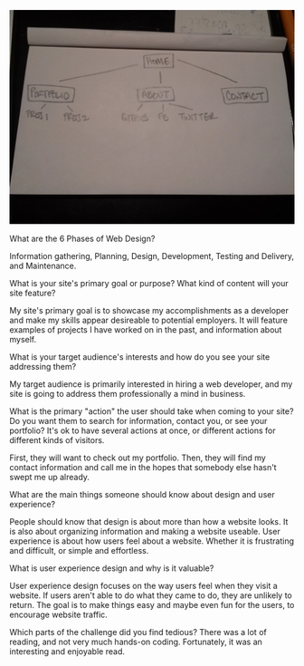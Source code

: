 ![sitemap](imgs/site-map.png)

What are the 6 Phases of Web Design?

  Information gathering, Planning, Design, Development, Testing and Delivery, and Maintenance.


What is your site's primary goal or purpose? What kind of content will your site feature?

  My site's primary goal is to showcase my accomplishments as a developer and make my skills appear desireable to potential employers. It will feature examples of projects I have worked on in the past, and information about myself.


What is your target audience's interests and how do you see your site addressing them?

  My target audience is primarily interested in hiring a web developer, and my site is going to address them professionally a mind in business.


What is the primary "action" the user should take when coming to your site? Do you want them to search for information, contact you, or see your portfolio? It's ok to have several actions at once, or different actions for different kinds of visitors.

  First, they will want to check out my portfolio. Then, they will find my contact information and call me in the hopes that somebody else hasn't swept me up already.


What are the main things someone should know about design and user experience?

  People should know that design is about more than how a website looks. It is also about organizing information and making a website useable.
  User experience is about how users feel about a website. Whether it is frustrating and difficult, or simple and effortless.


What is user experience design and why is it valuable?

  User experience design focuses on the way users feel when they visit a website. If users aren't able to do what they came to do, they are unlikely to return. The goal is to make things easy and maybe even fun for the users, to encourage website traffic.


Which parts of the challenge did you find tedious?
  There was a lot of reading, and not very much hands-on coding. Fortunately, it was an interesting and enjoyable read.